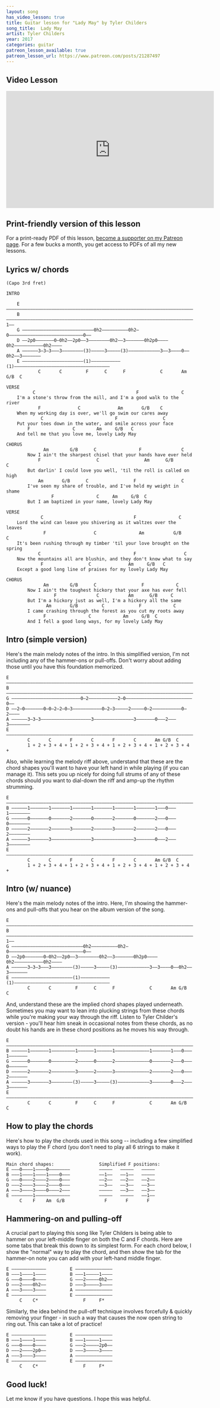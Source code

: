 ```yaml
---
layout: song
has_video_lesson: true
title: Guitar lesson for "Lady May" by Tyler Childers
song_title:  Lady May
artist: Tyler Childers
year: 2017
categories: guitar
patreon_lesson_available: true
patreon_lesson_url: https://www.patreon.com/posts/21287497
---
```


## Video Lesson

<iframe width="560" height="315" src="https://www.youtube.com/embed/bmRLWIJ2dLc?showinfo=0" frameborder="0" allowfullscreen></iframe>

## Print-friendly version of this lesson

For a print-ready PDF of this lesson, [become a supporter on my Patreon page](https://www.patreon.com/posts/21287497). For a few bucks a month, you get access to PDFs of all my new lessons.

## Lyrics w/ chords

    (Capo 3rd fret)

    INTRO

        E ––––––––––––––––––––––––––––––––––––––––––––––––––––––––––––––––––––––––––––
        B –––––––––––––––––––––––––––––––––––––––––––––––––––––––––––––––––––––––––1––
        G –––––––––––––––––––––––––––0h2––––––––––0h2–0––––––––––––––––––––––––––––0––
        D ––2p0–––––––0–0h2––2p0––3––––––––0h2––3–––––––0h2p0––––0h2–––––––––––0h2––––
        A ––––––3–3–3–––3––––––––(3)–––––3–––––(3)––––––––––––3––3––––0––0h2––3–––––––
        E –––––––––––––––––––––––(1)–––––––––––(1)––––––––––––––––––––––––––––––––––––
                C       C         F      C      F             C       Am G/B  C        

    VERSE
              C                                      F                C
        I'm a stone's throw from the mill, and I'm a good walk to the river
                F              C              Am       G/B    C
        When my working day is over, we'll go swim our cares away
                 C                           F                 C
        Put your toes down in the water, and smile across your face
            F                C        Am     G/B   C
        And tell me that you love me, lovely Lady May

    CHORUS
                  Am        G/B      C                F               C
            Now I ain't the sharpest chisel that your hands have ever held
                F                     C                 Am      G/B       C
            But darlin' I could love you well, 'til the roll is called on high
                Am       G/B      C                 F                 C
            I've seen my share of trouble, and I've held my weight in shame
                     F                C     Am     G/B  C
            But I am baptized in your name, lovely Lady May

    VERSE
                 C                                  F                C
        Lord the wind can leave you shivering as it waltzes over the leaves
                  F                  C                Am           G/B    C
        It's been rushing through my timber 'til your love brought on the spring
                C                                   F                  C
        Now the mountains all are blushin, and they don't know what to say
                 F                 C              Am     G/B   C
        Except a good long line of praises for my lovely Lady May

    CHORUS
                  Am        G/B      C                 F            C
            Now I ain't the toughest hickory that your axe has ever fell
                      F               C           Am      G/B     C
            But I'm a hickory just as well, I'm a hickory all the same
                   Am       G/B         C             F            C
            I came crashing through the forest as you cut my roots away
                  F                C            Am     G/B  C
            And I fell a good long ways, for my lovely Lady May

## Intro (simple version)

Here's the main melody notes of the intro. In this simplified version, I'm not including any of the hammer-ons or pull-offs. Don't worry about adding those until you have this foundation memorized.

    E –––––––––––––––––––––––––––––––––––––––––––––––––––––––––––––––––––––––
    B –––––––––––––––––––––––––––––––––––––––––––––––––––––––––––––––––––––––
    G ––––––––––––––––––––––––––0–2–––––––––––2–0–––––––––––––––––––––––––0––
    D ––2–0–––––––0–0–2–2–0–3–––––––––––0–2–3–––––2–––––0–2–––––––––––0–2––––
    A ––––––3–3–3–––––––––––––––––––3–––––––––––––––3–––––––0–––2–––3––––––––
    E –––––––––––––––––––––––––––––––––––––––––––––––––––––––––––––––––––––––
            C       C       F       C       F       C       Am G/B  C        
            1 + 2 + 3 + 4 + 1 + 2 + 3 + 4 + 1 + 2 + 3 + 4 + 1 + 2 + 3 + 4 +

Also, while learning the melody riff above, understand that these are the chord shapes you'll want to have your left hand in while playing (if you can manage it). This sets you up nicely for doing full strums of any of these chords should you want to dial-down the riff and amp-up the rhythm strumming.

    E –––––––––––––––––––––––––––––––––––––––––––––––––––––––––––––––––––––––
    B ––––––1–––––––1–––––––1–––––––1–––––––1–––––––1–––––––1–––0–––1––––––––
    G ––––––0–––––––0–––––––2–––––––0–––––––2–––––––0–––––––2–––0–––0––––––––
    D ––––––2–––––––2–––––––3–––––––2–––––––3–––––––2–––––––2–––0–––2––––––––
    A ––––––3–––––––3–––––––––––––––3–––––––––––––––3–––––––0–––2–––3––––––––
    E –––––––––––––––––––––––––––––––––––––––––––––––––––––––––––––––––––––––
            C       C       F       C       F       C       Am G/B  C         
            1 + 2 + 3 + 4 + 1 + 2 + 3 + 4 + 1 + 2 + 3 + 4 + 1 + 2 + 3 + 4 +

## Intro (w/ nuance)

Here's the main melody notes of the intro. Here, I'm showing the hammer-ons and pull-offs that you hear on the album version of the song.

    E ––––––––––––––––––––––––––––––––––––––––––––––––––––––––––––––––––––––––––––
    B –––––––––––––––––––––––––––––––––––––––––––––––––––––––––––––––––––––––––1––
    G –––––––––––––––––––––––––––0h2––––––––––0h2–0––––––––––––––––––––––––––––0––
    D ––2p0–––––––0–0h2––2p0––3––––––––0h2––3–––––––0h2p0––––0h2–––––––––––0h2––––
    A ––––––3–3–3–––3––––––––(3)–––––3–––––(3)––––––––––––3––3––––0––0h2––3–––––––
    E –––––––––––––––––––––––(1)–––––––––––(1)––––––––––––––––––––––––––––––––––––
            C       C         F      C      F             C       Am G/B  C        

And, understand these are the implied chord shapes played underneath. Sometimes you may want to lean into plucking strings from these chords while you're making your way through the riff. Listen to Tyler Childer's version - you'll hear him sneak in occasional notes from these chords, as no doubt his hands are in these chord positions as he moves his way through.

    E ––––––––––––––––––––––––––––––––––––––––––––––––––––––––––––––––––––––––––––
    B ––––––1–––––––1–––––––––1––––––1––––––1–––––––––––––1–––––––1–––0–––1–––––––
    G ––––––0–––––––0–––––––––2––––––0––––––2–––––––––––––0–––––––2–––0–––0–––––––
    D ––––––2–––––––2–––––––––3––––––2––––––3–––––––––––––2–––––––2–––0–––2–––––––
    A ––––––3–––––––3––––––––(3)–––––3–––––(3)––––––––––––3–––––––0–––2–––3–––––––
    E ––––––––––––––––––––––––––––––––––––––––––––––––––––––––––––––––––––––––––––
            C       C         F      C      F             C       Am G/B  C       

## How to play the chords

Here's how to play the chords used in this song -- including a few simplified ways to play the F chord (you don't need to play all 6 strings to make it work).

    Main chord shapes:                 Simplified F positions:
    E –––0––––1––––0––––––––           –––––   –––––   –––––
    B –––1––––1––––1––––0–––           ––1––   ––1––   –––––
    G –––0––––2––––2––––0–––           ––2––   ––2––   ––2––
    D –––2––––3––––2––––0–––           ––3––   ––3––   ––3––
    A –––3––––3––––0––––2–––           –––––   ––3––   ––3––
    E ––––––––1–––––––––––––           –––––   –––––   ––1––
         C    F    Am  G/B               F       F       F

## Hammering-on and pulling-off

A crucial part to playing this song like Tyler Childers is being able to hammer on your left-middle finger on both the C and F chords. Here are some tabs that break this down to its simplest form. For each chord below, I show the "normal" way to play the chord, and then show the tab for the hammer-on note you can add with your left-hand middle finger.

    E –––––––––––––         E ––––––––––––––
    B –––1––––1––––         B –––1–––––1––––
    G –––0––––0––––         G –––2–––––0h2––
    D –––2––––0h2––         D –––3–––––3––––
    A –––3––––3––––         A ––––––––––––––
    E –––––––––––––         E ––––––––––––––
         C    C*                 F     F*

Similarly, the idea behind the pull-off technique involves forcefully & quickly removing your finger - in such a way that causes the now open string to ring out. This can take a lot of practice!

    E –––––––––––––         E ––––––––––––––
    B –––1––––1––––         B –––1–––––1––––
    G –––0––––0––––         G –––2–––––2p0––
    D –––2––––2p0––         D –––3–––––3––––
    A –––3––––3––––         A ––––––––––––––
    E –––––––––––––         E ––––––––––––––
         C    C*                 F     F*

## Good luck!

Let me know if you have questions. I hope this was helpful.

